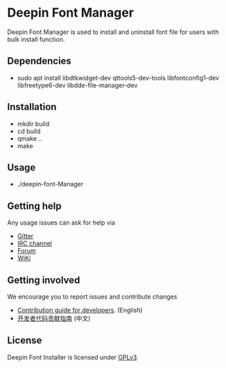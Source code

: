 # Deepin Font Manager

Deepin Font Manager is used to install and uninstall font file for users with bulk install function.

## Dependencies

* sudo apt install libdtkwidget-dev qttools5-dev-tools libfontconfig1-dev libfreetype6-dev libdde-file-manager-dev

## Installation

* mkdir build
* cd build
* qmake ..
* make

## Usage

* ./deepin-font-Manager

## Getting help

Any usage issues can ask for help via

* [Gitter](https://gitter.im/orgs/linuxdeepin/rooms)
* [IRC channel](https://webchat.freenode.net/?channels=deepin)
* [Forum](https://bbs.deepin.org)
* [WiKi](https://wiki.deepin.org/)

## Getting involved

We encourage you to report issues and contribute changes

* [Contribution guide for developers](https://github.com/linuxdeepin/developer-center/wiki/Contribution-Guidelines-for-Developers-en). (English)
* [开发者代码贡献指南](https://github.com/linuxdeepin/developer-center/wiki/Contribution-Guidelines-for-Developers) (中文)

## License

Deepin Font Installer is licensed under [GPLv3](LICENSE).
